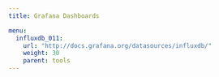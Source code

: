```yaml
---
title: Grafana Dashboards

menu:
  influxdb_011:
    url: "http://docs.grafana.org/datasources/influxdb/"
    weight: 30
    parent: tools
---
```

